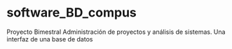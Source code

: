 # software_BD_compus
Proyecto Bimestral Administración de proyectos y análisis de sistemas. Una interfaz de una base de datos
